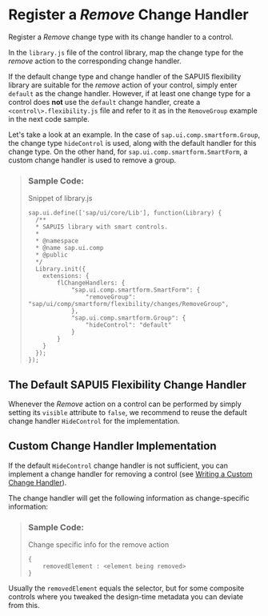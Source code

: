 <!-- loio7cd046f2fd6d4bdd87a46395cdf719ab -->

# Register a *Remove* Change Handler

Register a *Remove* change type with its change handler to a control.

In the `library.js` file of the control library, map the change type for the *remove* action to the corresponding change handler.

If the default change type and change handler of the SAPUI5 flexibility library are suitable for the *remove* action of your control, simply enter `default` as the change handler. However, if at least one change type for a control does **not** use the `default` change handler, create a `<control\>.flexibility.js` file and refer to it as in the `RemoveGroup` example in the next code sample.

Let's take a look at an example. In the case of `sap.ui.comp.smartform.Group`, the change type `hideControl` is used, along with the default handler for this change type. On the other hand, for `sap.ui.comp.smartform.SmartForm`, a custom change handler is used to remove a group.

> ### Sample Code:  
> Snippet of library.js
> 
> ```
> sap.ui.define(['sap/ui/core/Lib'], function(Library) {
>   /**
>   * SAPUI5 library with smart controls.
>   *
>   * @namespace
>   * @name sap.ui.comp
>   * @public
>   */
>   Library.init({
>     extensions: {
>         flChangeHandlers: {
>             "sap.ui.comp.smartform.SmartForm": {
>                 "removeGroup": "sap/ui/comp/smartform/flexibility/changes/RemoveGroup",
>             },
>             "sap.ui.comp.smartform.Group": {
>                 "hideControl": "default"
>             }
>         }
>     }
>   });
> });
> ```



<a name="loio7cd046f2fd6d4bdd87a46395cdf719ab__section_yxq_hbd_gyb"/>

## The Default SAPUI5 Flexibility Change Handler

Whenever the *Remove* action on a control can be performed by simply setting its `visible` attribute to `false`, we recommend to reuse the default change handler `HideControl` for the implementation.



<a name="loio7cd046f2fd6d4bdd87a46395cdf719ab__section_ysx_pbd_gyb"/>

## Custom Change Handler Implementation

If the default `HideControl` change handler is not sufficient, you can implement a change handler for removing a control \(see [Writing a Custom Change Handler](writing-a-custom-change-handler-6a346a2.md)\).

The change handler will get the following information as change-specific information:

> ### Sample Code:  
> Change specific info for the remove action
> 
> ```
> {
>     removedElement : <element being removed>
> }
> ```

Usually the `removedElement` equals the selector, but for some composite controls where you tweaked the design-time metadata you can deviate from this.

